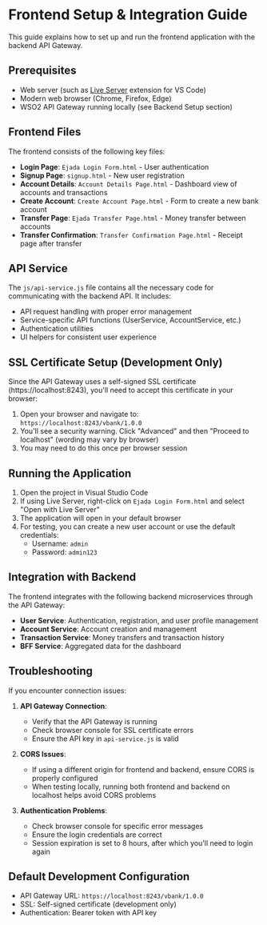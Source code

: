 # Frontend Setup & Integration Guide

This guide explains how to set up and run the frontend application with the backend API Gateway.

## Prerequisites

- Web server (such as [Live Server](https://marketplace.visualstudio.com/items?itemName=ritwickdey.LiveServer) extension for VS Code)
- Modern web browser (Chrome, Firefox, Edge)
- WSO2 API Gateway running locally (see Backend Setup section)

## Frontend Files

The frontend consists of the following key files:

- **Login Page**: `Ejada Login Form.html` - User authentication
- **Signup Page**: `signup.html` - New user registration
- **Account Details**: `Account Details Page.html` - Dashboard view of accounts and transactions
- **Create Account**: `Create Account Page.html` - Form to create a new bank account
- **Transfer Page**: `Ejada Transfer Page.html` - Money transfer between accounts
- **Transfer Confirmation**: `Transfer Confirmation Page.html` - Receipt page after transfer

## API Service

The `js/api-service.js` file contains all the necessary code for communicating with the backend API. It includes:

- API request handling with proper error management
- Service-specific API functions (UserService, AccountService, etc.)
- Authentication utilities
- UI helpers for consistent user experience

## SSL Certificate Setup (Development Only)

Since the API Gateway uses a self-signed SSL certificate (https://localhost:8243), you'll need to accept this certificate in your browser:

1. Open your browser and navigate to: `https://localhost:8243/vbank/1.0.0`
2. You'll see a security warning. Click "Advanced" and then "Proceed to localhost" (wording may vary by browser)
3. You may need to do this once per browser session

## Running the Application

1. Open the project in Visual Studio Code
2. If using Live Server, right-click on `Ejada Login Form.html` and select "Open with Live Server"
3. The application will open in your default browser
4. For testing, you can create a new user account or use the default credentials:
   - Username: `admin`
   - Password: `admin123`

## Integration with Backend

The frontend integrates with the following backend microservices through the API Gateway:

- **User Service**: Authentication, registration, and user profile management
- **Account Service**: Account creation and management
- **Transaction Service**: Money transfers and transaction history
- **BFF Service**: Aggregated data for the dashboard

## Troubleshooting

If you encounter connection issues:

1. **API Gateway Connection**:
   - Verify that the API Gateway is running
   - Check browser console for SSL certificate errors
   - Ensure the API key in `api-service.js` is valid

2. **CORS Issues**:
   - If using a different origin for frontend and backend, ensure CORS is properly configured
   - When testing locally, running both frontend and backend on localhost helps avoid CORS problems

3. **Authentication Problems**:
   - Check browser console for specific error messages
   - Ensure the login credentials are correct
   - Session expiration is set to 8 hours, after which you'll need to login again

## Default Development Configuration

- API Gateway URL: `https://localhost:8243/vbank/1.0.0`
- SSL: Self-signed certificate (development only)
- Authentication: Bearer token with API key
